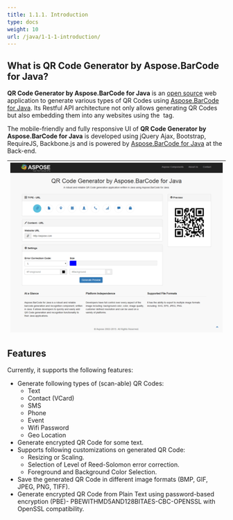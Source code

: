 ```yaml
---
title: 1.1.1. Introduction
type: docs
weight: 10
url: /java/1-1-1-introduction/
---
```


## **What is QR Code Generator by Aspose.BarCode for Java?**
**QR Code Generator by Aspose.BarCode for Java** is an [open source](https://github.com/AsposeShowcase/QR_Code_Generator_by_Aspose.BarCode_for_Java) web application to generate various types of QR Codes using [Aspose.BarCode for Java](http://www.aspose.com/java/barcode-component.aspx). Its Restful API architecture not only allows generating QR Codes but also embedding them into any websites using the <img> tag. 

The mobile-friendly and fully responsive UI of **QR Code Generator by Aspose.BarCode for Java** is developed using jQuery Ajax, Bootstrap, RequireJS, Backbone.js and is powered by [Aspose.BarCode for Java](http://www.aspose.com/java/barcode-component.aspx) at the Back-end.

|![todo:image_alt_text](1-1-1-introduction_1.png)|
| :- |
## **Features**
Currently, it supports the following features:

- Generate following types of (scan-able) QR Codes: 
  - Text
  - Contact (VCard)
  - SMS
  - Phone
  - Event
  - Wifi Password
  - Geo Location
- Generate encrypted QR Code for some text.
- Supports following customizations on generated QR Code: 
  - Resizing or Scaling.
  - Selection of Level of Reed-Solomon error correction.
  - Foreground and Background Color Selection.
- Save the generated QR Code in different image formats (BMP, GIF, JPEG, PNG, TIFF).
- Generate encrypted QR Code from Plain Text using password-based encryption (PBE)- PBEWITHMD5AND128BITAES-CBC-OPENSSL with OpenSSL compatibility.
